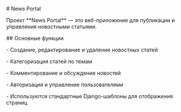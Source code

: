 \# News Portal



Проект \*\*News Portal\*\* — это веб-приложение для публикации и управления новостными статьями.



\## Основные функции



\- Создание, редактирование и удаление новостных статей  

\- Категоризация статей по темам  

\- Комментирование и обсуждение новостей  

\- Авторизация и управление пользователями  

\- Используются стандартные Django-шаблоны для отображения страниц  





